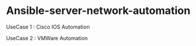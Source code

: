 # Ansible-server-network-automation

UseCase 1 : Cisco IOS Automation

UseCase 2 : VMWare Automation
